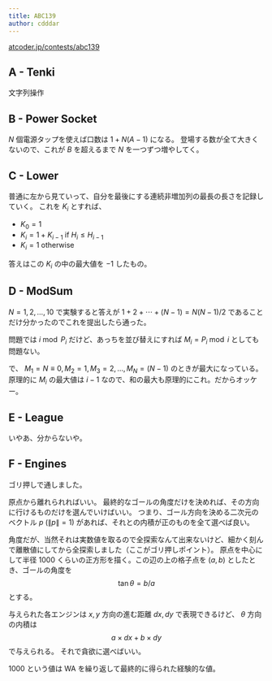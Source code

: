 ```yaml
---
title: ABC139
author: cdddar
---
```


[atcoder.jp/contests/abc139](https://atcoder.jp/contests/abc139)

## A - Tenki

文字列操作

## B - Power Socket 

$N$ 個電源タップを使えば口数は
$1 + N (A - 1)$
になる。
登場する数が全て大きくないので、これが $B$ を超えるまで $N$ を一つずつ増やしてく。

## C - Lower

普通に左から見ていって、自分を最後にする連続非増加列の最長の長さを記録していく。
これを $K_i$ とすれば、

- $K_0 = 1$
- $K_i = 1 + K_{i-1}$ if $H_i \leq H_{i-1}$
- $K_i = 1$ otherwise

答えはこの $K_i$ の中の最大値を $-1$ したもの。

## D - ModSum

$N=1,2,\ldots,10$ で実験すると答えが
$1+2+\cdots+(N-1) = N(N-1)/2$
であることだけ分かったのでこれを提出したら通った。

問題では $i \bmod P_i$ だけど、あっちを並び替えにすれば $M_i = P_i \bmod i$ としても問題ない。

で、 $M_1 = N \equiv 0, M_2=1, M_3=2, \ldots, M_N = (N-1)$ のときが最大になっている。
原理的に $M_i$ の最大値は $i-1$ なので、和の最大も原理的にこれ。だからオッケー。

## E - League

いやあ、分からないや。

## F - Engines

ゴリ押しで通しました。

原点から離れられればいい。
最終的なゴールの角度だけを決めれば、その方向に行けるものだけを選んでいけばいい。
つまり、ゴール方向を決める二次元のベクトル $p$ $(\|p\| = 1)$ があれば、それとの内積が正のものを全て選べば良い。

角度だが、当然それは実数値を取るので全探索なんて出来ないけど、細かく刻んで離散値にしてから全探索しました（ここがゴリ押しポイント）。
原点を中心にして半径 1000 くらいの正方形を描く。この辺の上の格子点を $(a,b)$ としたとき、ゴールの角度を
$$\tan \theta = b/a$$
とする。

与えられた各エンジンは $x,y$ 方向の進む距離 $dx,dy$ で表現できるけど、
$\theta$ 方向の内積は
$$a \times dx + b \times dy$$
で与えられる。
それで貪欲に選べばいい。

1000 という値は WA を繰り返して最終的に得られた経験的な値。


